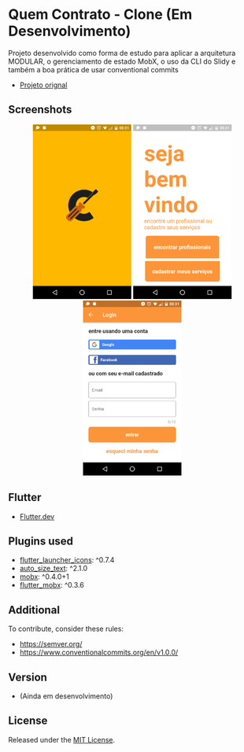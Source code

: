 # Quem Contrato - Clone (Em Desenvolvimento)

Projeto desenvolvido como forma de estudo para aplicar a arquitetura MODULAR, o gerenciamento de estado MobX, o uso da CLI do Slidy e também a boa prática de usar conventional commits

- [Projeto orignal](http://quemcontrato.com.br/)

## Screenshots

<p align="center">
  <img src="screenshots/splash_screen.png" width="200">
  <img src="screenshots/home_page.png" width="200">
  <img src="screenshots/login_page.png" width="200"> 
</p>

## Flutter

- [Flutter.dev](https://flutter.dev/)

## Plugins used

- [flutter_launcher_icons](https://pub.dev/packages/flutter_launcher_icons): ^0.7.4
- [auto_size_text](https://pub.dev/packages/auto_size_text): ^2.1.0
- [mobx](https://pub.dev/packages/mobx): ^0.4.0+1
- [flutter_mobx](https://pub.dev/packages/flutter_mobx): ^0.3.6

## Additional

To contribute, consider these rules:

- https://semver.org/
- https://www.conventionalcommits.org/en/v1.0.0/

## Version

- (Ainda em desenvolvimento)

## License

Released under the [MIT License](http://opensource.org/licenses/MIT).
